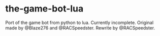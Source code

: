 # the-game-bot-lua
Port of the game bot from python to lua.
Currently incomplete.
Original made by @Blaze276 and @RACSpeedster.
Rewrite by @RACSpeedster.
